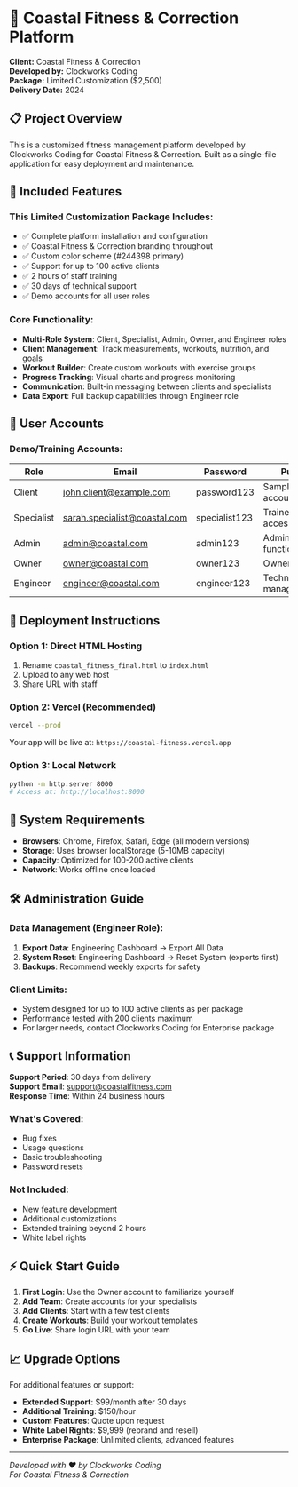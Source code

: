 # 🌊 Coastal Fitness & Correction Platform

**Client:** Coastal Fitness & Correction  
**Developed by:** Clockworks Coding  
**Package:** Limited Customization ($2,500)  
**Delivery Date:** 2024  

## 📋 Project Overview

This is a customized fitness management platform developed by Clockworks Coding for Coastal Fitness & Correction. Built as a single-file application for easy deployment and maintenance.

## 🎯 Included Features

### This Limited Customization Package Includes:
- ✅ Complete platform installation and configuration
- ✅ Coastal Fitness & Correction branding throughout
- ✅ Custom color scheme (#244398 primary)
- ✅ Support for up to 100 active clients
- ✅ 2 hours of staff training
- ✅ 30 days of technical support
- ✅ Demo accounts for all user roles

### Core Functionality:
- **Multi-Role System**: Client, Specialist, Admin, Owner, and Engineer roles
- **Client Management**: Track measurements, workouts, nutrition, and goals
- **Workout Builder**: Create custom workouts with exercise groups
- **Progress Tracking**: Visual charts and progress monitoring
- **Communication**: Built-in messaging between clients and specialists
- **Data Export**: Full backup capabilities through Engineer role

## 👥 User Accounts

### Demo/Training Accounts:
| Role | Email | Password | Purpose |
|------|-------|----------|---------|
| Client | john.client@example.com | password123 | Sample client account |
| Specialist | sarah.specialist@coastal.com | specialist123 | Trainer/specialist access |
| Admin | admin@coastal.com | admin123 | Administrative functions |
| Owner | owner@coastal.com | owner123 | Owner oversight |
| Engineer | engineer@coastal.com | engineer123 | Technical/data management |

## 🚀 Deployment Instructions

### Option 1: Direct HTML Hosting
1. Rename `coastal_fitness_final.html` to `index.html`
2. Upload to any web host
3. Share URL with staff

### Option 2: Vercel (Recommended)
```bash
vercel --prod
```
Your app will be live at: `https://coastal-fitness.vercel.app`

### Option 3: Local Network
```bash
python -m http.server 8000
# Access at: http://localhost:8000
```

## 📱 System Requirements

- **Browsers**: Chrome, Firefox, Safari, Edge (all modern versions)
- **Storage**: Uses browser localStorage (5-10MB capacity)
- **Capacity**: Optimized for 100-200 active clients
- **Network**: Works offline once loaded

## 🛠️ Administration Guide

### Data Management (Engineer Role):
1. **Export Data**: Engineering Dashboard → Export All Data
2. **System Reset**: Engineering Dashboard → Reset System (exports first)
3. **Backups**: Recommend weekly exports for safety

### Client Limits:
- System designed for up to 100 active clients as per package
- Performance tested with 200 clients maximum
- For larger needs, contact Clockworks Coding for Enterprise package

## 📞 Support Information

**Support Period**: 30 days from delivery  
**Support Email**: support@coastalfitness.com  
**Response Time**: Within 24 business hours  

### What's Covered:
- Bug fixes
- Usage questions  
- Basic troubleshooting
- Password resets

### Not Included:
- New feature development
- Additional customizations
- Extended training beyond 2 hours
- White label rights

## ⚡ Quick Start Guide

1. **First Login**: Use the Owner account to familiarize yourself
2. **Add Team**: Create accounts for your specialists
3. **Add Clients**: Start with a few test clients
4. **Create Workouts**: Build your workout templates
5. **Go Live**: Share login URL with your team

## 📈 Upgrade Options

For additional features or support:
- **Extended Support**: $99/month after 30 days
- **Additional Training**: $150/hour
- **Custom Features**: Quote upon request
- **White Label Rights**: $9,999 (rebrand and resell)
- **Enterprise Package**: Unlimited clients, advanced features

---

*Developed with ❤️ by Clockworks Coding*  
*For Coastal Fitness & Correction*